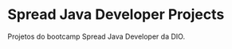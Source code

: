 # Spread Java Developer Projects
Projetos do bootcamp Spread Java Developer da DIO.

<!-- 
primeiro link pro primeiro projeto aqui
segundo  link pro segundo projeto aqui
terceiro  link pro terceiro projeto aqui
-->
